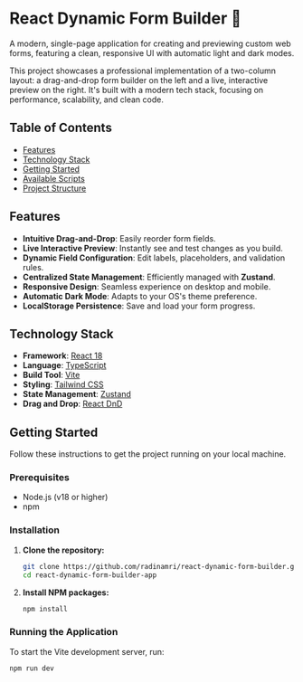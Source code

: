 # React Dynamic Form Builder 📝

A modern, single-page application for creating and previewing custom web forms, featuring a clean, responsive UI with automatic light and dark modes.

This project showcases a professional implementation of a two-column layout: a drag-and-drop form builder on the left and a live, interactive preview on the right. It's built with a modern tech stack, focusing on performance, scalability, and clean code.

## Table of Contents
* [Features](#features)
* [Technology Stack](#technology-stack)
* [Getting Started](#getting-started)
* [Available Scripts](#available-scripts)
* [Project Structure](#project-structure)

## Features

- **Intuitive Drag-and-Drop**: Easily reorder form fields.
- **Live Interactive Preview**: Instantly see and test changes as you build.
- **Dynamic Field Configuration**: Edit labels, placeholders, and validation rules.
- **Centralized State Management**: Efficiently managed with **Zustand**.
- **Responsive Design**: Seamless experience on desktop and mobile.
- **Automatic Dark Mode**: Adapts to your OS's theme preference.
- **LocalStorage Persistence**: Save and load your form progress.

## Technology Stack

- **Framework**: [React 18](https://reactjs.org/)
- **Language**: [TypeScript](https://www.typescriptlang.org/)
- **Build Tool**: [Vite](https://vitejs.dev/)
- **Styling**: [Tailwind CSS](https://tailwindcss.com/)
- **State Management**: [Zustand](https://zustand-demo.pmnd.rs/)
- **Drag and Drop**: [React DnD](https://react-dnd.github.io/react-dnd/about)

## Getting Started

Follow these instructions to get the project running on your local machine.

### Prerequisites

- Node.js (v18 or higher)
- npm

### Installation

1.  **Clone the repository:**
    ```sh
    git clone https://github.com/radinamri/react-dynamic-form-builder.git
    cd react-dynamic-form-builder-app
    ```

2.  **Install NPM packages:**
    ```sh
    npm install
    ```

### Running the Application

To start the Vite development server, run:

```sh
npm run dev
